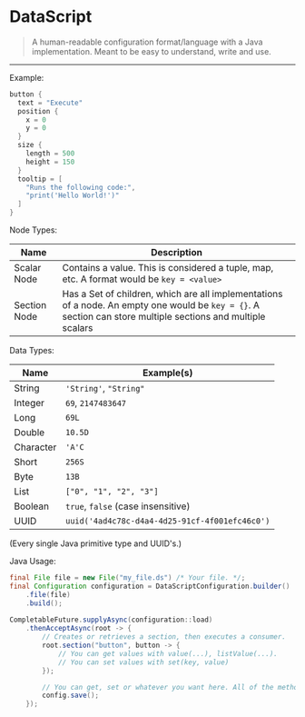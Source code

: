 # DataScript
> A human-readable configuration format/language with a Java implementation. Meant to be easy to understand, write and use.

---

Example:
```kt
button {
  text = "Execute"
  position {
    x = 0
    y = 0
  }
  size {
    length = 500
    height = 150
  }
  tooltip = [
    "Runs the following code:",
    "print('Hello World!')"
  ]
}
```

Node Types:

| Name         | Description                                                                                                                                                  |
|--------------|--------------------------------------------------------------------------------------------------------------------------------------------------------------|
| Scalar Node  | Contains a value. This is considered a tuple, map, etc. A format would be `key = <value>`                                                                    |
| Section Node | Has a Set of children, which are all implementations of a node. An empty one would be `key = {}`. A section can store multiple sections and multiple scalars |

Data Types:

| Name      | Example(s)                                     |
|-----------|------------------------------------------------|
| String    | `'String'`, `"String"`                         |
| Integer   | `69`, `2147483647`                             |
| Long      | `69L`                                          |
| Double    | `10.5D`                                        |
| Character | `'A'C`                                         |
| Short     | `256S`                                         |
| Byte      | `13B`                                          |
| List      | `["0", "1", "2", "3"]`                         |
| Boolean   | `true`, `false` (case insensitive)             |
| UUID      | `uuid('4ad4c78c-d4a4-4d25-91cf-4f001efc46c0')` |

(Every single Java primitive type and UUID's.)

Java Usage:

```java
final File file = new File("my_file.ds") /* Your file. */;
final Configuration configuration = DataScriptConfiguration.builder()
    .file(file)
    .build();
 
CompletableFuture.supplyAsync(configuration::load)
    .thenAcceptAsync(root -> {
        // Creates or retrieves a section, then executes a consumer.
        root.section("button", button -> {
            // You can get values with value(...), listValue(...).
            // You can set values with set(key, value)
        });

        // You can get, set or whatever you want here. All of the methods you need are in ConfigSection
        config.save();
    });
```
